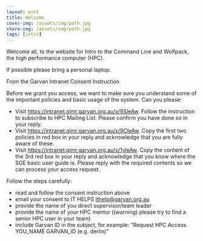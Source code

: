 ```yaml
---
layout: post
title: Welcome
cover-img: /assets/img/path.jpg
share-img: /assets/img/path.jpg
tags: [intro]
---
```


Welcome all, to the website for Intro to the Command Line and Wolfpack, the high performance computer (HPC).

If possible please bring a personal laptop. 

From the Garvan Intranet
Consent Instruction

Before we grant you access, we want to make sure you understand some of the important policies and basic usage of the system. Can you please:

  - Visit https://intranet.gimr.garvan.org.au/x/9SleAw. Follow the instruction to subscribe to HPC Mailing List. Please confirm you have done so in your reply.
  - Visit https://intranet.gimr.garvan.org.au/x/9CleAw. Copy the first two policies in red box in your reply and acknowledge that you are fully aware of these.
  - Visit https://intranet.gimr.garvan.org.au/x/1yleAw. Copy the content of the 3rd red box in your reply and acknowledge that you know where the SGE basic user guide is.
Please reply with the required contents so we can process your access request.

Follow the steps carefully:

  - read and follow the consent instruction above
  - email your consent to IT HELPS ithelp@garvan.org.au
  - provide the name of you direct supervisor/team leader
  - provide the name of your HPC mentor ((warning) please try to find a senior HPC user in your team)
  - include Garvan ID in the subject, for example: "Request HPC Access YOU_NAME GARVAN_ID (e.g. derlin)"




